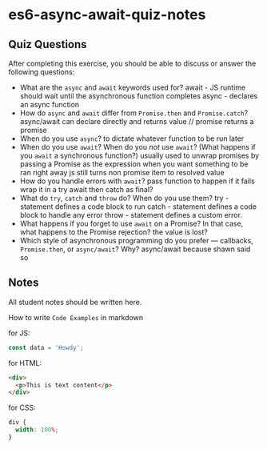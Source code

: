 # es6-async-await-quiz-notes

## Quiz Questions

After completing this exercise, you should be able to discuss or answer the following questions:

- What are the `async` and `await` keywords used for?
  await - JS runtime should wait until the asynchronous function completes
  async - declares an async function
- How do `async` and `await` differ from `Promise.then` and `Promise.catch`?
  async/await can declare directly and returns value // promise returns a promise
- When do you use `async`?
  to dictate whatever function to be run later
- When do you use `await`? When do you _not_ use `await`? (What happens if you `await` a synchronous function?)
  usually used to unwrap promises by passing a Promise as the expression
  when you want something to be ran right away
  js still turns non promise item to resolved value
- How do you handle errors with `await`?
  pass function to happen if it fails
  wrap it in a try await then catch as final?
- What do `try`, `catch` and `throw` do? When do you use them?
  try - statement defines a code block to run
  catch - statement defines a code block to handle any error
  throw - statement defines a custom error.
- What happens if you forget to use `await` on a Promise? In that case, what happens to the Promise rejection?
  the value is lost?
- Which style of asynchronous programming do you prefer — callbacks, `Promise.then`, or `async/await`? Why?
  async/await because shawn said so

## Notes

All student notes should be written here.

How to write `Code Examples` in markdown

for JS:

```javascript
const data = 'Howdy';
```

for HTML:

```html
<div>
  <p>This is text content</p>
</div>
```

for CSS:

```css
div {
  width: 100%;
}
```
